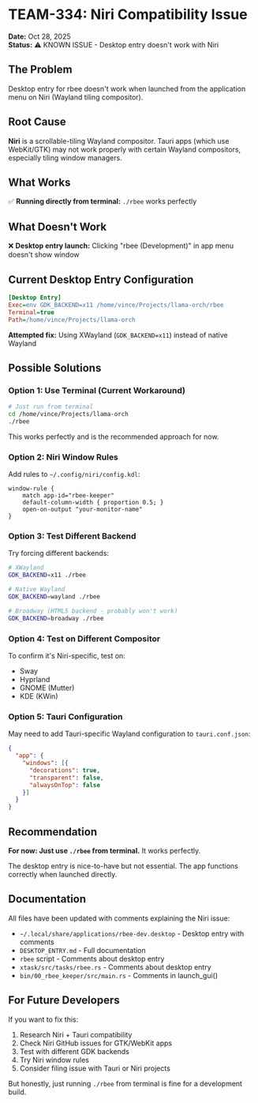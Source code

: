 # TEAM-334: Niri Compatibility Issue

**Date:** Oct 28, 2025  
**Status:** ⚠️ KNOWN ISSUE - Desktop entry doesn't work with Niri

## The Problem

Desktop entry for rbee doesn't work when launched from the application menu on Niri (Wayland tiling compositor).

## Root Cause

**Niri** is a scrollable-tiling Wayland compositor. Tauri apps (which use WebKit/GTK) may not work properly with certain Wayland compositors, especially tiling window managers.

## What Works

✅ **Running directly from terminal:** `./rbee` works perfectly

## What Doesn't Work

❌ **Desktop entry launch:** Clicking "rbee (Development)" in app menu doesn't show window

## Current Desktop Entry Configuration

```ini
[Desktop Entry]
Exec=env GDK_BACKEND=x11 /home/vince/Projects/llama-orch/rbee
Terminal=true
Path=/home/vince/Projects/llama-orch
```

**Attempted fix:** Using XWayland (`GDK_BACKEND=x11`) instead of native Wayland

## Possible Solutions

### Option 1: Use Terminal (Current Workaround)

```bash
# Just run from terminal
cd /home/vince/Projects/llama-orch
./rbee
```

This works perfectly and is the recommended approach for now.

### Option 2: Niri Window Rules

Add rules to `~/.config/niri/config.kdl`:

```kdl
window-rule {
    match app-id="rbee-keeper"
    default-column-width { proportion 0.5; }
    open-on-output "your-monitor-name"
}
```

### Option 3: Test Different Backend

Try forcing different backends:

```bash
# XWayland
GDK_BACKEND=x11 ./rbee

# Native Wayland
GDK_BACKEND=wayland ./rbee

# Broadway (HTML5 backend - probably won't work)
GDK_BACKEND=broadway ./rbee
```

### Option 4: Test on Different Compositor

To confirm it's Niri-specific, test on:
- Sway
- Hyprland
- GNOME (Mutter)
- KDE (KWin)

### Option 5: Tauri Configuration

May need to add Tauri-specific Wayland configuration to `tauri.conf.json`:

```json
{
  "app": {
    "windows": [{
      "decorations": true,
      "transparent": false,
      "alwaysOnTop": false
    }]
  }
}
```

## Recommendation

**For now: Just use `./rbee` from terminal.** It works perfectly.

The desktop entry is nice-to-have but not essential. The app functions correctly when launched directly.

## Documentation

All files have been updated with comments explaining the Niri issue:

- `~/.local/share/applications/rbee-dev.desktop` - Desktop entry with comments
- `DESKTOP_ENTRY.md` - Full documentation
- `rbee` script - Comments about desktop entry
- `xtask/src/tasks/rbee.rs` - Comments about desktop entry
- `bin/00_rbee_keeper/src/main.rs` - Comments in launch_gui()

## For Future Developers

If you want to fix this:

1. Research Niri + Tauri compatibility
2. Check Niri GitHub issues for GTK/WebKit apps
3. Test with different GDK backends
4. Try Niri window rules
5. Consider filing issue with Tauri or Niri projects

But honestly, just running `./rbee` from terminal is fine for a development build.
